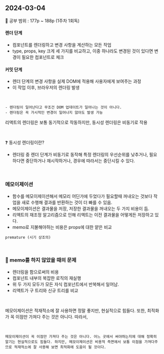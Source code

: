 ## 2024-03-04

📖 공부 범위 : 177p ~ 188p (1주차 1회독)

#### 렌더 단계

- 컴포넌트를 렌더링하고 변경 사항을 계산하는 모든 작업
- type, props, key 크게 세 가지를 비교하고, 이중 하나라도 변경된 것이 있다면 변경이 필요한 컴포넌트로 체크

#### 커밋 단계

- 렌더 단계의 변경 사항을 실제 DOM에 적용해 사용자에게 보여주는 과정
- 이 작업 이후, 브라우저의 렌더링 발생

<br/>

```
- 렌더링이 일어난다고 무조건 DOM 업데이트가 일어나는 것이 아니다.
- 렌더링은 꼭 가시적인 변경이 일어나지 않아도 발생 가능
```

리액트의 렌더링은 보통 동기적으로 작동하지만, 동시성 렌더링은 비동기로 작용

<br/>

❓ 동시성 렌더링이란?

- 렌더링 중 렌더 단계가 비동기로 동작해 특정 렌더링의 우선순위를 낮추거나, 필요하다면 중단하거나 재시작하거나, 경우에 따라서는 중단시킬 수 있다.

<br/>

### 메모이제이션

- 함수를 메모이제이션해서 메모리 어딘가에 두었다가 필요할때 꺼내오는 것보다 작업을 새로 수행해 결과를 반환하는 것이 더 빠를 수 있음.
- 메모이제이션은 결과물을 저장, 저장한 결과물을 꺼내오는 두 가지 비용이 듬.
- 리액트의 재조정 알고리즘으로 인해 리액트는 이전 결과물을 어떻게든 저장하고 있다.
- memo로 지불해야하는 비용은 props에 대한 얕은 비교

```
premature (시기 상조의)
```

<br/>

### 🚨 memo를 하지 않았을 때의 문제

- 렌더링을 함으로써의 비용
- 컴포넌트 내부의 복잡한 로직의 재실행
- 위 두 가지 모두가 모든 자식 컴포넌트에서 반복해서 일어남.
- 리액트가 구 트리와 신규 트리를 비교

<br/>

메모이제이션은 적재적소에 잘 사용하면 정말 좋지만, 현실적으로 힘들다. 또한, 최적화가 꼭 이점만 가져다 주는 것은 아니다. 따라서,

<br/>

```
메모이제이션이 꼭 이점만 가져다 주는 것은 아니다. 어느 곳에서 써야하는지에 대해 정확히 알기는 현실적으로도 힘들다. 하지만, 메모이제이션은 비용적 측면에서 보통 이점을 가져다주므로 적재적소에 잘 사용해 보면 최적화에 도움이 될 것이다.
```
